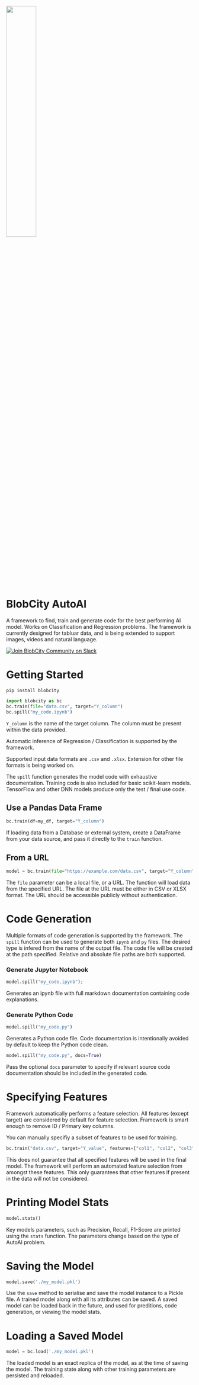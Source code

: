 <a href="https://pix.blobcity.com/I1Nk23FY"><img src="https://blobcity.com/assets/img/blobcity-logo.svg" style="width: 40%"/></a>

# BlobCity AutoAI
A framework to find, train and generate code for the best performing AI model. Works on Classification and Regression problems. The framework is currently designed for tabluar data, and is being extended to support images, videos and natural language. 

[![Join BlobCity Community on Slack](https://cdn.blobcity.com/assets/slack_logo-24.png)](https://pix.blobcity.com/E2Bepr4w)


# Getting Started
``` shell
pip install blobcity
```

``` Python
import blobcity as bc
bc.train(file="data.csv", target="Y_column")
bc.spill("my_code.ipynb")
```
`Y_column` is the name of the target column. The column must be present within the data provided. 

Automatic inference of Regression / Classification is supported by the framework.

Supported input data formats are `.csv` and `.xlsx`. Extension for other file formats is being worked on. 

The `spill` function generates the model code with exhaustive documentation. Training code is also included for basic scikit-learn models. TensorFlow and other DNN models produce only the test / final use code. 

## Use a Pandas Data Frame
``` Python
bc.train(df=my_df, target="Y_column")
```

If loading data from a Database or external system, create a DataFrame from your data source, and pass it directly to the `train` function.

## From a URL
``` Python
model = bc.train(file="https://example.com/data.csv", target="Y_column")
```

The `file` parameter can be a local file, or a URL. The function will load data from the specified URL. The file at the URL must be either in CSV or XLSX format. The URL should be accessible publicly without authentication. 

# Code Generation
Multiple formats of code generation is supported by the framework. The `spill` function can be used to generate both `ipynb` and `py` files. The desired type is infered from the name of the output file. The code file will be created at the path specified. Relative and absolute file paths are both supported. 

### Generate Jupyter Notebook
``` Python
model.spill("my_code.ipynb");
```
Generates an ipynb file with full markdown documentation containing code explanations. 

### Generate Python Code
``` Python
model.spill("my_code.py")
```
Generates a Python code file. Code documentation is intentionally avoided by default to keep the Python code clean. 

``` Python
model.spill("my_code.py", docs=True)
```
Pass the optional `docs` parameter to specify if relevant source code documentation should be included in the generated code.

# Specifying Features
Framework automatically performs a feature selection. All features (except target) are considered by default for feature selection.
Framework is smart enough to remove ID / Primary key columns. 

You can manually specifiy a subset of features to be used for training. 

``` Python
bc.train("data.csv", target="Y_value", features=["col1", "col2", "col3"])
```

This does not guarantee that all specified features will be used in the final model. The framework will perform an automated feature selection from amongst these features. This only guarantees that other features if present in the data will not be considered. 

# Printing Model Stats
``` Python
model.stats()
```

Key models parameters, such as Precision, Recall, F1-Score are printed using the `stats` function. The parameters change based on the type of AutoAI problem. 

# Saving the Model
``` Python
model.save('./my_model.pkl')
```

Use the `save` method to serialise and save the model instance to a Pickle file. A trained model along with all its attributes can be saved. A saved model can be loaded back in the future, and used for preditions, code generation, or viewing the model stats. 

# Loading a Saved Model
``` Python 
model = bc.load('./my_model.pkl')
```

The loaded model is an exact replica of the model, as at the time of saving the model. The training state along with other training parameters are persisted and reloaded.  
